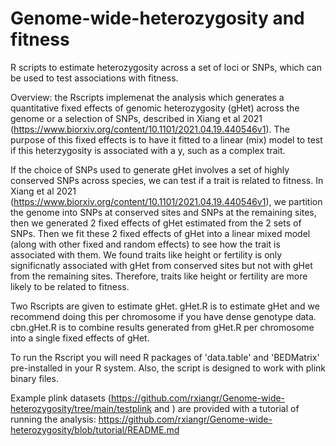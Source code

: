 # Genome-wide-heterozygosity and fitness
R scripts to estimate heterozygosity across a set of loci or SNPs, which can be used to test associations with fitness.

Overview: the Rscripts implemenat the analysis which generates a quantitative fixed effects of genomic heterozygosity (gHet) across the genome  or a selection of SNPs, described in Xiang et al 2021 (https://www.biorxiv.org/content/10.1101/2021.04.19.440546v1). The purpose of this fixed effects is to have it fitted to a linear (mix) model to test if this heterzygosity is associated with a y, such as a complex trait. 

If the choice of SNPs used to generate gHet involves a set of highly conserved SNPs across species, we can test if a trait is related to fitness. In Xiang et al 2021 (https://www.biorxiv.org/content/10.1101/2021.04.19.440546v1), we partition the genome into SNPs at conserved sites and SNPs at the remaining sites, then we generated 2 fixed effects of gHet estimated from the 2 sets of SNPs. Then we fit these 2 fixed effects of gHet into a linear mixed model (along with other fixed and random effects) to see how the trait is associated with them. We found traits like height or fertility is only significnatly associated with gHet from conserved sites but not with gHet from the remaining sites. Therefore, traits like height or fertility are more likely to be related to fitness.

Two Rscripts are given to estimate gHet. gHet.R is to estimate gHet and we recommend doing this per chromosome if you have dense genotype data. cbn.gHet.R is to combine results generated from gHet.R per chromosome into a single fixed effects of gHet.

To run the Rscript you will need R packages of 'data.table' and 'BEDMatrix' pre-installed in your R system. Also, the script is designed to work with plink binary files. 

Example plink datasets (https://github.com/rxiangr/Genome-wide-heterozygosity/tree/main/testplink and ) are provided with a tutorial of running the analysis: https://github.com/rxiangr/Genome-wide-heterozygosity/blob/tutorial/README.md 
